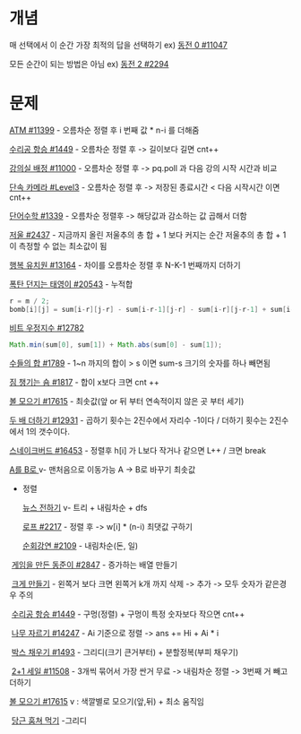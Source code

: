 # 개념

매 선택에서 이 순간 가장 최적의 답을 선택하기 	ex) [동전 0 #11047](https://www.acmicpc.net/problem/11047)

모든 순간이 되는 방법은 아님 ex) [동전 2 #2294](https://www.acmicpc.net/problem/2294)



# 문제

[ATM #11399](https://www.acmicpc.net/problem/11399) - 오름차순 정렬 후 i 번째 값 * n-i 를 더해줌

[수리공 항승 #1449](https://www.acmicpc.net/problem/1449) - 오름차순 정렬 후 -> 길이보다 길면 cnt++

[강의실 배정 #11000](https://www.acmicpc.net/problem/11000) - 오름차순 정렬 후 -> pq.poll 과 다음 강의 시작 시간과 비교

[단속 카메라 #Level3](https://programmers.co.kr/learn/courses/30/lessons/42884) - 오름차순 정렬 후 -> 저장된 종료시간 < 다음 시작시간 이면 cnt++

[단어수학 #1339](https://www.acmicpc.net/problem/1339) - 오름차순 정렬후 -> 해당값과 감소하는 값 곱해서 더함

[저울 #2437](https://www.acmicpc.net/problem/2437) -  지금까지 올린 저울추의 총 합 + 1 보다 커지는 순간 저울추의 총 합 + 1이 측정할 수 없는 최소값이 됨

[행복 유치원 #13164](https://www.acmicpc.net/problem/13164) - 차이를 오름차순 정렬 후 N-K-1 번째까지 더하기

[폭탄 던지는 태영이 #20543](https://www.acmicpc.net/problem/20543) - 누적합

```java
r = m / 2;
bomb[i][j] = sum[i-r][j-r] - sum[i-r-1][j-r] - sum[i-r][j-r-1] + sum[i-r-1][j-r-1] + bomb[i-M][j] + bomb[i][j-M] - bomb[i-M][j-M] ;
```

[비트 우정지수 #12782](https://www.acmicpc.net/problem/12782)	

```java
Math.min(sum[0], sum[1]) + Math.abs(sum[0] - sum[1]);
```

[수들의 합 #1789](https://www.acmicpc.net/problem/1789)	-  1~n 까지의 합이  > s 이면 sum-s 크기의 숫자를 하나 빼면됨

[짐 챙기는 숌 #1817](https://www.acmicpc.net/problem/1817) - 합이 x보다 크면 cnt ++

[볼 모으기 #17615](https://www.acmicpc.net/problem/17615) -  최솟값(앞 or 뒤 부터 연속적이지 않은 곳 부터 세기) 

[두 배 더하기 #12931](https://www.acmicpc.net/problem/12931) - 곱하기 횟수는 2진수에서 자리수 -1이다  /  더하기 횟수는 2진수에서 1의 갯수이다.

[스네이크버드 #16453](https://www.acmicpc.net/problem/16435) - 정렬후 h[i] 가 L보다 작거나 같으면 L++ /  크면 break

[A를 B로 ](https://www.acmicpc.net/problem/13019) v- 맨처음으로 이동가능 A -> B로 바꾸기 최솟값

* 정렬

  [뉴스 전하기](https://www.acmicpc.net/problem/1135) v- 트리 + 내림차순 + dfs
  
  [로프 #2217](https://www.acmicpc.net/problem/2217) - 정렬 후 -> w[i] * (n-i) 최댓값 구하기
  
  [순회강연 #2109](https://www.acmicpc.net/problem/2109) - 내림차순(돈, 일)

​		[게임을 만든 동준이 #2847](https://www.acmicpc.net/problem/2847) - 증가하는 배열 만들기

​		[크게 만들기](https://www.acmicpc.net/problem/2812) - 왼쪽거 보다 크면 왼쪽거 k개 까지 삭제 -> 추가 -> 모두 숫자가 같은경우 주의

​		[수리공 항승 #1449](https://www.acmicpc.net/problem/1449) - 구멍(정렬) + 구멍이 특정 숫자보다 작으면 cnt++

​		[나무 자르기 #14247](https://www.acmicpc.net/problem/14247) - Ai 기준으로 정렬 -> ans += Hi + Ai * i

​		[박스 채우기 #1493](https://www.acmicpc.net/problem/1493) - 그리디(크기 큰거부터) + 분할정복(부피 채우기)



​	[2+1 세일 #11508](https://www.acmicpc.net/problem/11508) - 3개씩 묶어서 가장 싼거 무료 -> 내림차순 정렬 -> 3번째 거 빼고 더하기

[	볼 모으기 #17615](https://www.acmicpc.net/problem/17615) v : 색깔별로 모으기(앞,뒤) + 최소 움직임

​	[당근 훔쳐 먹기](https://www.acmicpc.net/problem/18234) -그리디
